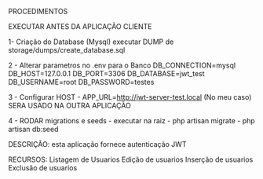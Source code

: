 PROCEDIMENTOS

EXECUTAR ANTES DA APLICAÇÃO CLIENTE

1- Criação do Database (Mysql)
   executar DUMP de storage/dumps/create_database.sql

2 - Alterar parametros no .env para o Banco
	DB_CONNECTION=mysql
	DB_HOST=127.0.0.1
	DB_PORT=3306
	DB_DATABASE=jwt_test
	DB_USERNAME=root
	DB_PASSWORD=testes

3 - Configurar HOST
	- APP_URL=http://jwt-server-test.local (No meu caso) SERA USADO NA OUTRA APLICAÇÃO

4 - RODAR migrations e seeds
      - executar na raiz
	- php artisan migrate
	- php artisan db:seed


DESCRIÇÃO:
	esta aplicação fornece autenticação JWT

RECURSOS:
	Listagem de Usuarios
	Edição de usuarios
	Inserção de usuarios
	Exclusão de usuarios
